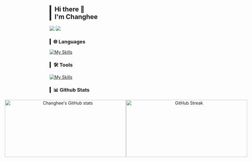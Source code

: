 ## ▎Hi there 👋 <br>▎I'm Changhee 

<a href="https://velog.io/@changh2_00/posts"><img src="https://img.shields.io/badge/Velog-11B48A?style=for-the-badge&logo=Vimeo&logoColor=white&link=https://velog.io/@changh2_00/posts"/></a>
<a href="mailto:changhi9701@gmail.com"><img src="https://img.shields.io/badge/Gmail-d14836?style=for-the-badge&logo=Gmail&logoColor=white&link=changhi9701@gmail.com"/></a>

### ▎🌐 Languages
<!--
<span><img src="https://img.shields.io/badge/Python-3776AB?style=for-the-badge&logo=Python&logoColor=white"/></span>
<span><img src="https://img.shields.io/badge/HTML-E34F26?style=for-the-badge&logo=html5&logoColor=white"/></span>
<span><img src="https://img.shields.io/badge/css-1572B6?style=for-the-badge&logo=css3&logoColor=white"/></span>
<span><img src="https://img.shields.io/badge/Javascript-ffb13b?style=for-the-badge&logo=javascript&logoColor=white"/></span>
<span><img src="https://img.shields.io/badge/React-61DAFB?style=for-the-badge&logo=React&logoColor=white"/></span>
-->
[![My Skills](https://skillicons.dev/icons?i=python,c,js,html,css,react)](https://skillicons.dev)

### ▎🛠 Tools
<!--
<span><img src="https://img.shields.io/badge/Git-f05032?style=for-the-badge&logo=git&logoColor=white"/></span>
<span><img src="https://img.shields.io/badge/GitHub-181717?style=for-the-badge&logo=github&logoColor=white"/></span>
<span><img src="https://img.shields.io/badge/figma-F24E1E.svg?style=for-the-badge&logo=figma&logoColor=white"/></span>
-->
[![My Skills](https://skillicons.dev/icons?i=git,github,figma)](https://skillicons.dev)

### ▎📊 Github Stats

<div align="center" style="display: flex; justify-content: center; align-items: center; gap: 0; padding: 0;">
  <img src="https://github-readme-stats.vercel.app/api?username=hong-ch&show_icons=true&rank_icon=github&theme=react&hide_border=true&card_width=400&card_height=190" style="width: 400px; height: 190px; margin: 0; padding: 0;" alt="Changhee's GitHub stats" />
  <img src="https://streak-stats.demolab.com/?user=hong-ch&theme=react&hide_border=true&card_width=430&card_height=190" style="width: 400px; height: 190px; margin: 0; padding: 0;" alt="GitHub Streak" />
</div>

